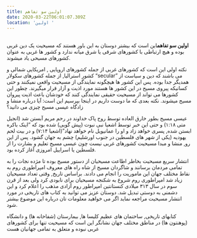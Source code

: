 ```yaml
---
title: اولین سو تفاهم
date: 2020-03-22T06:01:07.309Z
location: 'اولین '
---
```

**\
اولین سو تفاهم**این است که بیشتر دوستان به این باور هستند که مسیحیت یک دین غربی بوده و هیچ ارتباطی با کشورهای شرقی یا شرق میانه ندارد و کشور ها غربی به عنوان کشورهای مسیحی یاد میشوند.

نکته اولی این است که کشورهای غربی از جمله کشورهای اروپایی , امریکایی شمالی و کشور استرالیا, از جمله کشورهای سکولار “secular” می باشند که دین و سیاست از همدیگر جدا بوده. پس این کشور ها هیچگونه نمایندگی از مسیحیت واقعی نمیکنند و حتی کسانیکه پیروی مسیح در این کشور ها هستند مورد اذیت و آزار قرار میگیرند. چطور این کشورها می تواند از مسیحیت حقیقی نمایندگی کنند که خودشان باعث اذیت پیروان مسیح میشوند. نکته بعدی که ما دوست داریم در اینجا بپرسیم این است: آیا درباره منشا و زادگاه عیسی مسیح چیزی می دانید؟

عیسی مسیح بطور خارق العاده توسط روح پاک خداوند در رحم مریم آبستن شد (انجیل متی ۱:۱۸) و حتی این خبر توسط اشعیا نبی نبوت (پیش گویی) شده بود که “اینک باکره ابستن شده, پسری خواهد زاد و او را عمانیویل نام خواهد نهاد”(اشعیا ۷:۱۴) و در بیت لحم یهودیه (یکی از شهر های فلسطین در جنوب اورشلیم) چشم به جهان گشود. پس از این رو, منشا و مبدا مسیحیت کشورهای غربی نیست چون عیسی مسیح تعلیم و بشارت را از فلسطین یا اسراییل امروزی آغاز کرده بود.

انتشار سریع مسیحیت بخاطر اطاعت مسیحیان از دستور مسیح بوده تا مژده نجات را به تمامی مردمان برسانند و شاگردان مسیح از شاه راه های معروف امپراطوری روم به نقاط مختلف جهان این ماموریت را انجام می دادند. براساس تاریخ, وقتی تعداد مسیحیان زیاد شد امپراطوری روم شروع به شکنجه مسیحیان برای نابودی کرد ولی بعد از قرن سوم در سال ۳۱۳ میلادی کنستانتین امپراطور روم آزادی مذهب را اعلام کرد و این دشمنی به دوستی تبدیل شد. دوستان عزیز می توانید به کتاب های تاریخی در مورد انتشار مسیحیت مراجعه نماید اگر می خواهید معلومات تان درباره این موضوع بیشتر شود.

کتابهای تاریخی, ساختمان های عظیم کلیسا ها, بیمارستان (شفاخانه ها) و دانشگاه (پوهنتون ها) در مناطق مختلف جهان نشانگر این است که مسیحیت تنها برای کشورهای غربی نبوده و متعلق به تمامی جهانیان هست